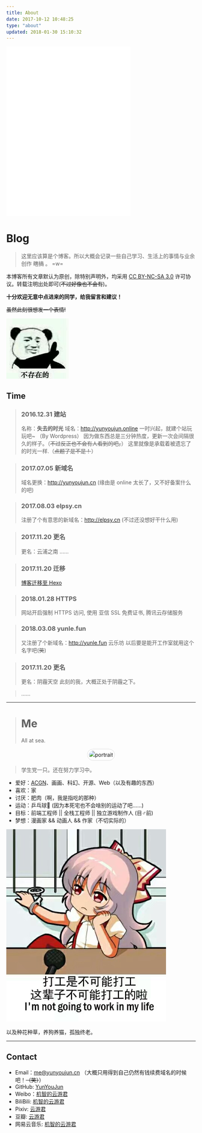 ```yaml
---
title: About
date: 2017-10-12 10:48:25
type: "about"
updated: 2018-01-30 15:10:32
---
```


<iframe frameborder="no" border="0" marginwidth="0" marginheight="0" width=330 height=450 src="//music.163.com/outchain/player?type=0&id=308168565&auto=1&height=430"></iframe>

# Blog

> 这里应该算是个博客。所以大概会记录一些自己学习、生活上的事情与业余创作 ~~瞎搞~~ 。 =w=

本博客所有文章默认为原创，除特别声明外，均采用 [CC BY-NC-SA 3.0](https://creativecommons.org/licenses/by-nc-sa/3.0/) 许可协议。转载注明出处即可(~~不过好像也不会有~~)。

__十分欢迎无意中点进来的同学，给我留言和建议！__

~~虽然此刻很想发一个表情!~~

![不存在的.jpg](/images/meme/no-exist.jpg)

## Time

> ### 2016.12.31  建站
> 名称：**失去的时光**
域名：<http://yunyoujun.online>
一时兴起，就建个站玩玩吧~ （By Wordpress）
因为做东西总是三分钟热度，更新一次会间隔很久的样子。（~~不过反正也不会有人看到的吧。~~）
这里就像是承载着被遗忘了的时光一样.（~~点题了是不是！~~）

> ### 2017.07.05  新域名
> 域名更换：<http://yunyoujun.cn>
(缘由是 online 太长了，又不好备案什么的吧)

> ### 2017.08.03  elpsy.cn
> 注册了个有意思的新域名：<http://elpsy.cn>
(不过还没想好干什么用)

> ### 2017.11.20  更名
> 更名：云浦之南  ……

> ### 2017.11.20  迁移
> [博客迁移至 Hexo](https://yunyoujun.cn/note/hexo-build-note)

> ### 2018.01.28  HTTPS
> 网站开启强制 HTTPS 访问, 使用 亚信 SSL 免费证书, 腾讯云存储服务

> ### 2018.03.08  yunle.fun
> 又注册了个新域名：<http://yunle.fun> 云乐坊
以后要是能开工作室就用这个名字吧(~~笑~~)

> ### 2017.11.20  更名
> 更名：阴霾天空
> 此刻的我，大概正处于阴霾之下。

> ……

---

> # Me
> All at sea.

<div style="text-align:center;">
<img src="https://s.gravatar.com/avatar/18898984c2aeb0dae7530a738f150cba" alt="portrait" title="ID : 云游君"
style="border-radius:100px;padding: 4px;line-height: 1.5;background-color: #fff;border: 1px solid #ddd;">
</div>

> 学生党一只。还在努力学习中。

- 爱好：[ACGN](https://baike.baidu.com/item/ACGN)、画画、科幻、开源、Web（以及有趣的东西）
- 喜欢：家
- 讨厌：肥肉（啊，我是指吃的那种）
- 运动：乒乓球🏓 (因为本死宅也不会啥别的运动了吧……)
- 目标：前端工程师 || 全栈工程师 || 独立游戏制作人 (目♂前)
- 梦想：漫画家 && 动画人 && 作家（不切实际的）

![工作就输了](/images/meme/no-work.jpg)

以及种花种草，养狗养猫，孤独终老。

---

## Contact

- Email：<me@yunyoujun.cn> （大概只用得到自己仍然有钱续费域名的时候吧！~~（笑）~~）
- GitHub: [YunYouJun](https://github.com/YunYouJun)
- Weibo：[机智的云游君](https://weibo.com/jizhideyunyoujun)
- BiliBili: [机智的云游君](https://space.bilibili.com/1579790)
- Pixiv: [云游君](https://pixiv.me/yunyoujun)
- 豆瓣: [云游君](https://www.douban.com/people/yunyoujun/)
- 网易云音乐: [机智的云游君](http://music.163.com/#/user/home?id=247102977)
<!-- - Bangumi: [云游君](http://bangumi.tv/user/yunyoujun) -->